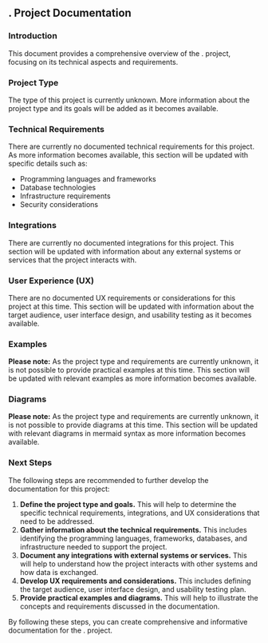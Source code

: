 ## . Project Documentation

### Introduction

This document provides a comprehensive overview of the . project, focusing on its technical aspects and requirements.

### Project Type

The type of this project is currently unknown. More information about the project type and its goals will be added as it becomes available.

### Technical Requirements

There are currently no documented technical requirements for this project. As more information becomes available, this section will be updated with specific details such as:

* Programming languages and frameworks
* Database technologies
* Infrastructure requirements
* Security considerations

### Integrations

There are currently no documented integrations for this project. This section will be updated with information about any external systems or services that the project interacts with.

### User Experience (UX)

There are no documented UX requirements or considerations for this project at this time. This section will be updated with information about the target audience, user interface design, and usability testing as it becomes available.

### Examples

**Please note:** As the project type and requirements are currently unknown, it is not possible to provide practical examples at this time. This section will be updated with relevant examples as more information becomes available.

### Diagrams

**Please note:** As the project type and requirements are currently unknown, it is not possible to provide diagrams at this time. This section will be updated with relevant diagrams in mermaid syntax as more information becomes available.

### Next Steps

The following steps are recommended to further develop the documentation for this project:

1. **Define the project type and goals.** This will help to determine the specific technical requirements, integrations, and UX considerations that need to be addressed.
2. **Gather information about the technical requirements.** This includes identifying the programming languages, frameworks, databases, and infrastructure needed to support the project.
3. **Document any integrations with external systems or services.** This will help to understand how the project interacts with other systems and how data is exchanged.
4. **Develop UX requirements and considerations.** This includes defining the target audience, user interface design, and usability testing plan.
5. **Provide practical examples and diagrams.** This will help to illustrate the concepts and requirements discussed in the documentation.

By following these steps, you can create comprehensive and informative documentation for the . project.